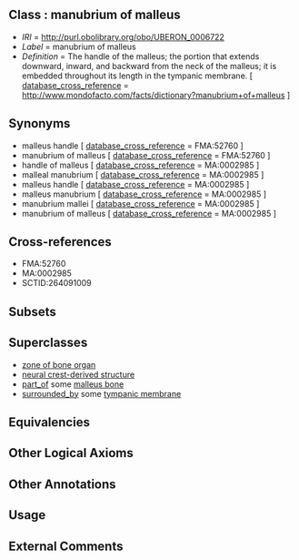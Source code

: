 
## Class : manubrium of malleus

 * *IRI* = http://purl.obolibrary.org/obo/UBERON_0006722
 * *Label* = manubrium of malleus
 * *Definition* = The handle of the malleus; the portion that extends downward, inward, and backward from the neck of the malleus; it is embedded throughout its length in the tympanic membrane. [ [database_cross_reference](../../ef/oboInOwl#hasDbXref.md) = http://www.mondofacto.com/facts/dictionary?manubrium+of+malleus ]

## Synonyms

 * malleus handle [ [database_cross_reference](../../ef/oboInOwl#hasDbXref.md) = FMA:52760 ]
 * manubrium of malleus [ [database_cross_reference](../../ef/oboInOwl#hasDbXref.md) = FMA:52760 ]
 * handle of malleus [ [database_cross_reference](../../ef/oboInOwl#hasDbXref.md) = MA:0002985 ]
 * malleal manubrium [ [database_cross_reference](../../ef/oboInOwl#hasDbXref.md) = MA:0002985 ]
 * malleus handle [ [database_cross_reference](../../ef/oboInOwl#hasDbXref.md) = MA:0002985 ]
 * malleus manubrium [ [database_cross_reference](../../ef/oboInOwl#hasDbXref.md) = MA:0002985 ]
 * manubrium mallei [ [database_cross_reference](../../ef/oboInOwl#hasDbXref.md) = MA:0002985 ]
 * manubrium of malleus [ [database_cross_reference](../../ef/oboInOwl#hasDbXref.md) = MA:0002985 ]

## Cross-references

 * FMA:52760
 * MA:0002985
 * SCTID:264091009

## Subsets


## Superclasses

 * [zone of bone organ](../../UBERON/13/UBERON_0005913.md)
 * [neural crest-derived structure](../../UBERON/13/UBERON_0010313.md)
 * [part_of](../../BFO/50/BFO_0000050.md) some [malleus bone](../../UBERON/89/UBERON_0001689.md)
 * [surrounded_by](../../RO/19/RO_0002219.md) some [tympanic membrane](../../UBERON/64/UBERON_0002364.md)

## Equivalencies


## Other Logical Axioms


## Other Annotations


## Usage


## External Comments

